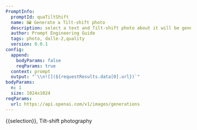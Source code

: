 ```yaml
---
PromptInfo:
  promptId: quaTiltShift
  name: 🖼️ Generate a Tilt-shift photo
  description: select a text and Tilt-shift photo about it will be generated using Dalle-2
  author: Prompt Engineering Guide
  tags: photo, dalle-2,quality
  version: 0.0.1
config:
  append:
    bodyParams: false
    reqParams: true
  context: prompt
  output: "`\\n![](${requestResults.data[0].url})`"
bodyParams:
  n: 1
  size: 1024x1024
reqParams:
  url: https://api.openai.com/v1/images/generations
---
```

{{selection}}, Tilt-shift photography